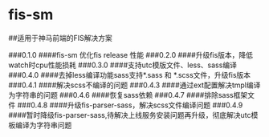 fis-sm
======

##适用于神马前端的FIS解决方案


###0.1.0 
####fis-sm 优化fis release 性能
###0.2.0
####升级fis版本，降低watch时cpu性能损耗
###0.3.0
####支持utc模版文件、less、sass编译
###0.4.0
####去掉less编译功能sass支持*.sass 和 *.scss文件，升级fis版本
###0.4.1
####解决scss不编译的问题
###0.4.3
####通过ext配置解决tmpl编译为字符串的问题
###0.4.6
####恢复sass依赖
###0.4.7
####排除sass框架文件
###0.4.8
####升级fis-parser-sass，解决scss文件编译问题
###0.4.9
####暂时降级fis-parser-sass,待解决上线服务安装问题再升级，彻底解决utc模板编译为字符串问题
